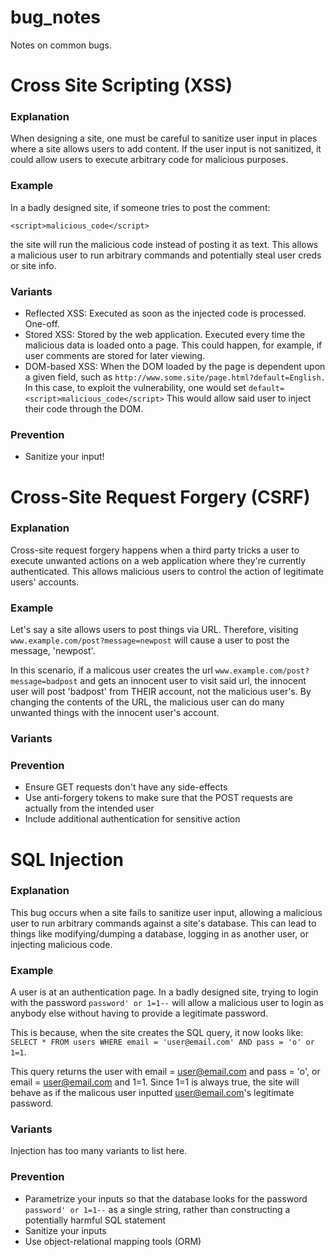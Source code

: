 # bug\_notes
Notes on common bugs. 

# Cross Site Scripting (XSS)
### Explanation 
When designing a site, one must be careful to sanitize user input in places where
a site allows users to add content. If the user input is not sanitized, it could
allow users to execute arbitrary code for malicious purposes.

### Example
In a badly designed site, if someone tries to post the comment:

```
<script>malicious_code</script>
```

the site will run the malicious code instead of posting it as text. This allows
a malicious user to run arbitrary commands and potentially steal user creds
or site info. 

### Variants
- Reflected XSS: Executed as soon as the injected code is processed. One-off.
- Stored XSS: Stored by the web application. Executed every time the malicious
data is loaded onto a page. This could happen, for example, if user comments
are stored for later viewing. 
- DOM-based XSS: When the DOM loaded by the page is dependent upon a given
field, such as `http://www.some.site/page.html?default=English.` In this case,
to exploit the vulnerability, one would set `default=<script>malicious_code</script>`
This would allow said user to inject their code through the DOM.

### Prevention
- Sanitize your input! 

# Cross-Site Request Forgery (CSRF)
### Explanation
Cross-site request forgery happens when a third party tricks a user to execute
unwanted actions on a web application where they're currently authenticated.
This allows malicious users to control the action of legitimate users' accounts.

### Example
Let's say a site allows users to post things via URL. Therefore, visiting
`www.example.com/post?message=newpost` will cause a user to post the message,
'newpost'. 

In this scenario, if a malicous user creates the url
`www.example.com/post?message=badpost` and gets an innocent user to visit
said url, the innocent user will post 'badpost' from THEIR account, not the 
malicious user's. By changing the contents of the URL, the malicious user
can do many unwanted things with the innocent user's account.

### Variants

### Prevention
- Ensure GET requests don't have any side-effects
- Use anti-forgery tokens to make sure that the POST requests are actually
from the intended user
- Include additional authentication for sensitive action

# SQL Injection
### Explanation
This bug occurs when a site fails to sanitize user input, allowing a malicious
user to run arbitrary commands against a site's database. This can lead to
things like modifying/dumping a database, logging in as another user, or
injecting malicious code.

### Example
A user is at an authentication page. In a badly designed site, trying to login
with the password `password' or 1=1--` will allow a malicious user to login
as anybody else without having to provide a legitimate password.

This is because, when the site creates the SQL query, it now looks like:
`SELECT * FROM users WHERE email = 'user@email.com' AND pass = 'o' or 1=1`.

This query returns the user with email = user@email.com and pass = 'o', or
email = user@email.com and 1=1. Since 1=1 is always true, the site will behave
as if the malicous user inputted user@email.com's legitimate password.

### Variants
Injection has too many variants to list here.

### Prevention
- Parametrize your inputs so that the database looks for the password
`password' or 1=1--` as a single string, rather than constructing a potentially
harmful SQL statement
- Sanitize your inputs
- Use object-relational mapping tools (ORM)
